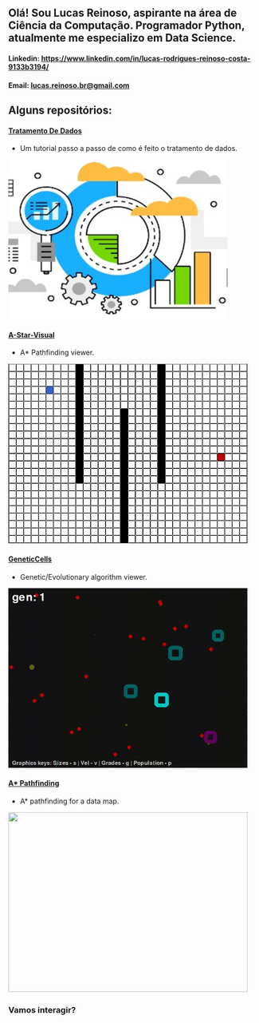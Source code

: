 ## Olá! Sou Lucas Reinoso, aspirante na área de Ciência da Computação. Programador Python, atualmente me especializo em Data Science.

#### Linkedin: https://www.linkedin.com/in/lucas-rodrigues-reinoso-costa-9133b3194/

#### Email: lucas.reinoso.br@gmail.com

## Alguns repositórios:

#### [Tratamento De Dados](https://github.com/EuReinoso/TratamentoDeDados)
- Um tutorial passo a passo de como é feito o tratamento de dados.
<img src= "https://github.com/EuReinoso/TratamentoDeDados/blob/master/assets/foto1.jpg" width = "440" height = "320" />

#### [A-Star-Visual](https://github.com/EuReinoso/A-Star-Visual)
- A* Pathfinding viewer.
<img src= "https://github.com/EuReinoso/A-Star-Visual/blob/master/assets/main.gif" width = "480" height = "360" />

#### [GeneticCells](https://github.com/EuReinoso/GeneticCells)
- Genetic/Evolutionary algorithm viewer.
<img src= "https://github.com/EuReinoso/GeneticCells/raw/master/assets/default.gif?raw=true" width = "480" height = "360" />

#### [A* Pathfinding](https://github.com/EuReinoso/A-Star-Pathfinding)
- A* pathfinding for a data map.
<img src= "https://user-images.githubusercontent.com/77119687/110880615-ad214280-82bd-11eb-9f3d-6a254c47f06f.png" width = "480" height = "360" />

### Vamos interagir?
